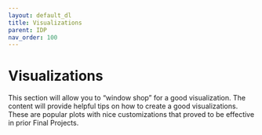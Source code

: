 ```yaml
---
layout: default_dl
title: Visualizations
parent: IDP
nav_order: 100
---
```


# Visualizations

This section will allow you to “window shop” for a good visualization. The content will provide helpful tips on how to create a good visualizations. These are popular plots with nice customizations that proved to be effective in prior Final Projects.